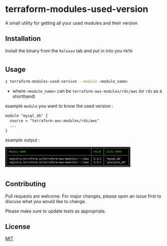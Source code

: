 # terraform-modules-used-version

A small utility for getting all your used modules and their
version

## Installation

Install the binary from the `Release` tab and put in into you `PATH`

#

## Usage

```bash
❯ terraform-modules-used-version --module <module_name>
```

- where `<module_name>` can be `terraform-aws-modules/rds/aws`
  (or `rds` as a shorthand)

example `module` you want to know the used version :

```hcl
module "mysql_db" {
  source = "terraform-aws-modules/rds/aws"
  ...
}
```

example output :

<img src="imgs/example.png" alt="output example" width="400"/>

#

## Contributing

Pull requests are welcome. For major changes, please open an issue first
to discuss what you would like to change.

Please make sure to update tests as appropriate.

## License

[MIT](https://choosealicense.com/licenses/mit/)
